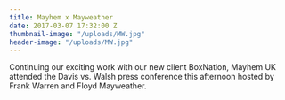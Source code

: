 ```yaml
---
title: Mayhem x Mayweather
date: 2017-03-07 17:32:00 Z
thumbnail-image: "/uploads/MW.jpg"
header-image: "/uploads/MW.jpg"
---
```


Continuing our exciting work with our new client BoxNation, Mayhem UK attended the Davis vs. Walsh press conference this afternoon hosted by Frank Warren and Floyd Mayweather.
